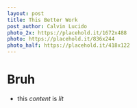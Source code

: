 ```yaml
---
layout: post
title: This Better Work
post_author: Calvin Lucido
photo_2x: https://placehold.it/1672x488
photo: https://placehold.it/836x244
photo_half: https://placehold.it/418x122
---
```


# Bruh

- this *content* is _lit_